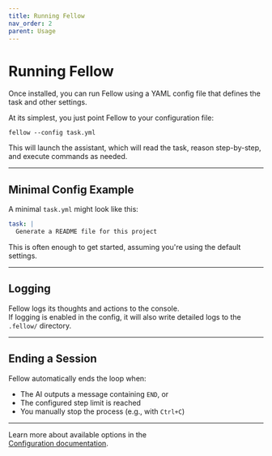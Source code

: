 ```yaml
---
title: Running Fellow
nav_order: 2
parent: Usage
---
```


# Running Fellow

Once installed, you can run Fellow using a YAML config file that defines the task and other settings.

At its simplest, you just point Fellow to your configuration file:

    fellow --config task.yml

This will launch the assistant, which will read the task, reason step-by-step, and execute commands as needed.

---

## Minimal Config Example

A minimal `task.yml` might look like this:

```yaml
task: |
  Generate a README file for this project
```

This is often enough to get started, assuming you're using the default settings.

---

## Logging

Fellow logs its thoughts and actions to the console.  
If logging is enabled in the config, it will also write detailed logs to the `.fellow/` directory.

---

## Ending a Session

Fellow automatically ends the loop when:

- The AI outputs a message containing `END`, or  
- The configured step limit is reached
- You manually stop the process (e.g., with `Ctrl+C`)

---

Learn more about available options in the  
[Configuration documentation](fellow/configuration/index.md).
